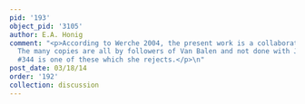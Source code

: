 ```yaml
---
pid: '193'
object_pid: '3105'
author: E.A. Honig
comment: "<p>According to Werche 2004, the present work is a collaboration with Jan.
  The many copies are all by followers of Van Balen and not done with Jan. Ertz 1979
  #344 is one of these which she rejects.</p>\n"
post_date: 03/18/14
order: '192'
collection: discussion
---
```

